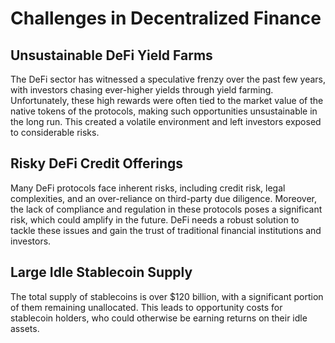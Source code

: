 # Challenges in Decentralized Finance

## Unsustainable DeFi Yield Farms

The DeFi sector has witnessed a speculative frenzy over the past few years, with investors chasing ever-higher yields through yield farming. Unfortunately, these high rewards were often tied to the market value of the native tokens of the protocols, making such opportunities unsustainable in the long run. This created a volatile environment and left investors exposed to considerable risks.

## Risky DeFi Credit Offerings

Many DeFi protocols face inherent risks, including credit risk, legal complexities, and an over-reliance on third-party due diligence. Moreover, the lack of compliance and regulation in these protocols poses a significant risk, which could amplify in the future. DeFi needs a robust solution to tackle these issues and gain the trust of traditional financial institutions and investors.

## Large Idle Stablecoin Supply

The total supply of stablecoins is over $120 billion, with a significant portion of them remaining unallocated. This leads to opportunity costs for stablecoin holders, who could otherwise be earning returns on their idle assets.
